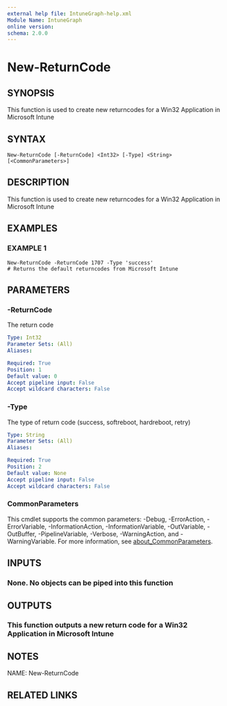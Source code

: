 ```yaml
---
external help file: IntuneGraph-help.xml
Module Name: IntuneGraph
online version:
schema: 2.0.0
---
```


# New-ReturnCode

## SYNOPSIS
This function is used to create new returncodes for a Win32 Application in Microsoft Intune

## SYNTAX

```
New-ReturnCode [-ReturnCode] <Int32> [-Type] <String> [<CommonParameters>]
```

## DESCRIPTION
This function is used to create new returncodes for a Win32 Application in Microsoft Intune

## EXAMPLES

### EXAMPLE 1
```
New-ReturnCode -ReturnCode 1707 -Type 'success'
# Returns the default returncodes from Microsoft Intune
```

## PARAMETERS

### -ReturnCode
The return code

```yaml
Type: Int32
Parameter Sets: (All)
Aliases:

Required: True
Position: 1
Default value: 0
Accept pipeline input: False
Accept wildcard characters: False
```

### -Type
The type of return code (success, softreboot, hardreboot, retry)

```yaml
Type: String
Parameter Sets: (All)
Aliases:

Required: True
Position: 2
Default value: None
Accept pipeline input: False
Accept wildcard characters: False
```

### CommonParameters
This cmdlet supports the common parameters: -Debug, -ErrorAction, -ErrorVariable, -InformationAction, -InformationVariable, -OutVariable, -OutBuffer, -PipelineVariable, -Verbose, -WarningAction, and -WarningVariable. For more information, see [about_CommonParameters](http://go.microsoft.com/fwlink/?LinkID=113216).

## INPUTS

### None. No objects can be piped into this function
## OUTPUTS

### This function outputs a new return code for a Win32 Application in Microsoft Intune
## NOTES
NAME: New-ReturnCode

## RELATED LINKS

